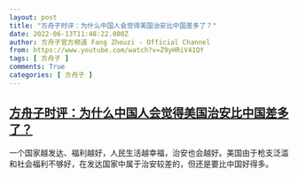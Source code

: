 ```yaml
---
layout: post
title: "方舟子时评：为什么中国人会觉得美国治安比中国差多了？"
date: 2022-06-13T11:48:22.000Z
author: 方舟子官方频道 Fang Zhouzi - Official Channel
from: https://www.youtube.com/watch?v=Z9yHRiV41QY
tags: [ 方舟子 ]
comments: True
categories: [ 方舟子 ]
---
```

<!--1655120902000-->
[方舟子时评：为什么中国人会觉得美国治安比中国差多了？](https://www.youtube.com/watch?v=Z9yHRiV41QY)
------

<div>
一个国家越发达、福利越好，人民生活越幸福，治安也会越好。美国由于枪支泛滥和社会福利不够好，在发达国家中属于治安较差的，但还是要比中国好得多。
</div>
